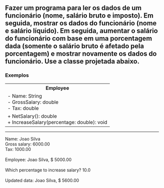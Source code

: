 <div>
  <h2>
    Fazer um programa para ler os dados de um funcionário (nome, salário bruto e imposto). Em seguida, mostrar os dados do funcionário (nome e salário líquido). Em seguida, aumentar o salário do funcionário com base em uma porcentagem dada (somente o salário bruto é afetado pela porcentagem) e mostrar novamente os dados do funcionário. Use a classe projetada abaixo.
  </h2>

  <h3>Exemplos</h3>    
    <table>
        <tr>
            <th>Employee</th>
        </tr>
        <tr>
            <td>
                - Name: String<br>
                - GrossSalary: double <br>
                - Tax: double
            </td>
        </tr>
        <tr>
            <td>
                + NetSalary(): double<br>
                + IncreaseSalary(percentage: double): void
            </td>
        </tr>
    </table>
<hr>
  <p>
    Name: Joao Silva <br>
    Gross salary: 6000.00 <br>
    Tax: 1000.00 <br><br>
    Employee: Joao Silva, $ 5000.00 <br><br>
    Which percentage to increase salary? 10.0 <br><br>
    Updated data: Joao Silva, $ 5600.00 <br>
  </p>
</div>

